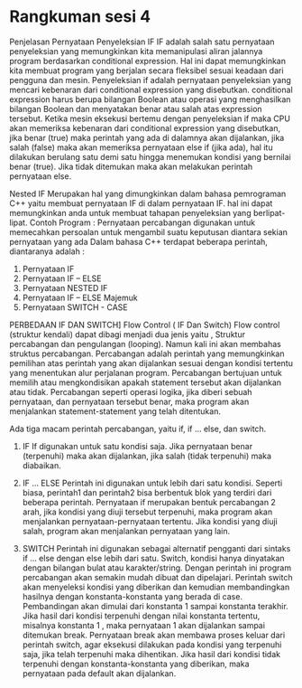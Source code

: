 # Rangkuman sesi 4
Penjelasan Pernyataan Penyeleksian IF
IF adalah salah satu pernyataan penyeleksian yang memungkinkan kita memanipulasi aliran jalannya program berdasarkan conditional expression. Hal ini dapat memungkinkan kita membuat program yang berjalan secara fleksibel sesuai keadaan dari pengguna dan mesin.
Penyeleksian if adalah pernyataan penyeleksian yang mencari kebenaran dari conditional expression yang disebutkan. conditional expression harus berupa bilangan Boolean atau operasi yang menghasilkan bilangan Boolean dan menyatakan benar atau salah atas expression tersebut.
Ketika mesin eksekusi bertemu dengan penyeleksian if maka CPU akan memeriksa kebenaran dari conditional expression yang disebutkan, jika benar (true) maka perintah yang ada di dalamnya akan dijalankan, jika salah (false) maka akan memeriksa pernyataan else if (jika ada), hal itu dilakukan berulang satu demi satu hingga menemukan kondisi yang bernilai benar (true). Jika tidak ditemukan maka akan melakukan perintah pernyataan else.

Nested IF
Merupakan hal yang dimungkinkan dalam bahasa pemrograman C++ yaitu membuat pernyataan IF di dalam pernyataan IF. hal ini dapat memungkinkan anda untuk membuat tahapan penyeleksian yang berlipat-lipat.
Contoh Program :
Pernyataan percabangan digunakan untuk memecahkan persoalan untuk
mengambil suatu keputusan diantara sekian pernyataan yang ada
Dalam bahasa C++ terdapat beberapa perintah, diantaranya adalah :
1. Pernyataan IF
2. Pernyataan IF – ELSE
3. Pernyataan NESTED IF
4. Pernyataan IF – ELSE Majemuk
5. Pernyataan SWITCH - CASE

PERBEDAAN IF DAN SWITCH]
Flow Control ( IF Dan Switch)
Flow control (struktur kendali) dapat dibagi menjadi dua jenis yaitu , Struktur percabangan dan pengulangan (looping). Namun kali ini akan membahas struktus percabangan. Percabangan adalah perintah yang memungkinkan pemilihan atas perintah yang akan dijalankan sesuai dengan kondisi tertentu yang menentukan alur perjalanan program. Percabangan bertujuan untuk memilih atau mengkondisikan apakah statement tersebut akan dijalankan atau tidak. Percabangan seperti operasi logika, jika diberi sebuah pernyataan, dan pernyataan tersebut benar, maka program akan menjalankan statement-statement yang telah ditentukan.

Ada tiga macam perintah percabangan, yaitu if, if … else, dan switch.
1. IF
If digunakan untuk satu kondisi saja. Jika pernyataan benar (terpenuhi) maka akan dijalankan, jika salah (tidak terpenuhi) maka diabaikan.

2. IF … ELSE
Perintah ini digunakan untuk lebih dari satu kondisi. Seperti biasa, perintah1 dan perintah2 bisa berbentuk blok yang terdiri dari beberapa perintah. Pernyataan if merupakan bentuk percabangan 2 arah, jika kondisi yang diuji tersebut terpenuhi, maka program akan menjalankan pernyataan-pernyataan tertentu. Jika kondisi yang diuji salah, program akan menjalankan pernyataan yang lain.

3. SWITCH
Perintah ini digunakan sebagai alternatif pengganti dari sintaks if … else dengan else lebih dari satu. Switch, kondisi hanya dinyatakan dengan bilangan bulat atau karakter/string. Dengan perintah ini program percabangan akan semakin mudah dibuat dan dipelajari. Perintah switch akan menyeleksi kondisi yang diberikan dan kemudian membandingkan hasilnya dengan konstanta-konstanta yang berada di case. Pembandingan akan dimulai dari konstanta 1 sampai konstanta terakhir. Jika hasil dari kondisi terpenuhi dengan nilai konstanta tertentu, misalnya konstanta 1 , maka pernyataan 1 akan dijalankan sampai ditemukan break. Pernyataan break akan membawa proses keluar dari perintah switch, agar eksekusi dilakukan pada kondisi yang terpenuhi saja, jika telah terpenuhi maka dihentikan. Jika hasil dari kondisi tidak terpenuhi dengan konstanta-konstanta yang diberikan, maka pernyataan pada default akan dijalankan.